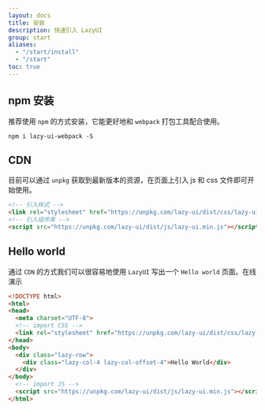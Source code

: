 ```yaml
---
layout: docs
title: 安装
description: 快速引入 LazyUI
group: start
aliases:
  - "/start/install"
  - "/start"
toc: true
---
```


## npm 安装

推荐使用 `npm` 的方式安装，它能更好地和 `webpack` 打包工具配合使用。

```shell
npm i lazy-ui-webpack -S
```

## CDN

目前可以通过 `unpkg` 获取到最新版本的资源，在页面上引入 js 和 css 文件即可开始使用。

```html
<!-- 引入样式 -->
<link rel="stylesheet" href="https://unpkg.com/lazy-ui/dist/css/lazy-ui.min.css">
<!-- 引入组件库 -->
<script src="https://unpkg.com/lazy-ui/dist/js/lazy-ui.min.js"></script>
```

## Hello world

通过 `CDN` 的方式我们可以很容易地使用 `LazyUI` 写出一个 `Hello world` 页面。在线演示

```html
<!DOCTYPE html>
<html>
<head>
  <meta charset="UTF-8">
  <!-- import CSS -->
  <link rel="stylesheet" href="https://unpkg.com/lazy-ui/dist/css/lazy-ui.min.css">
</head>
<body>
  <div class="lazy-row">
    <div class="lazy-col-4 lazy-col-offset-4">Hello World</div>
  </div>
</body>
  <!-- import JS -->
  <script src="https://unpkg.com/lazy-ui/dist/js/lazy-ui.min.js"></script>
</html>
```
